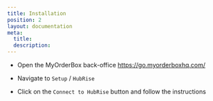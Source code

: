 ```yaml
---
title: Installation
position: 2
layout: documentation
meta:
  title:
  description:
---
```


- Open the MyOrderBox back-office https://go.myorderboxhq.com/

- Navigate to `Setup` / `HubRise`

- Click on the `Connect to HubRise` button and follow the instructions
